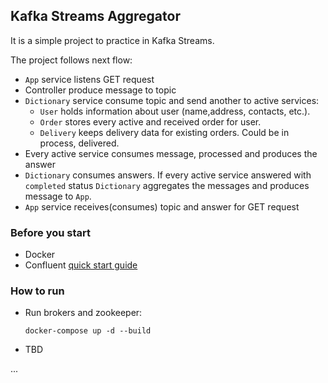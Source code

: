 ## Kafka Streams Aggregator
It is a simple project to practice in Kafka Streams.

The project follows next flow:
*   `App` service listens GET request
*   Controller produce message to topic
*   `Dictionary` service consume topic and send another to active services:
    * `User` holds information about user (name,address, contacts, etc.).
    * `Order` stores every active and received order for user.
    * `Delivery` keeps delivery data for existing orders. Could be in process, delivered.
*   Every active service consumes message, processed and produces the answer
*   `Dictionary` consumes answers. If every active service answered with `completed` status `Dictionary` aggregates the messages and produces message to `App`.
*   `App` service receives(consumes) topic and answer for GET request

### Before you start

* Docker
* Confluent [quick start guide](https://docs.confluent.io/current/quickstart/cos-docker-quickstart.html#cos-docker-quickstart)

### How to run

* Run brokers and zookeeper:
    ```
    docker-compose up -d --build
    ```
* TBD

...